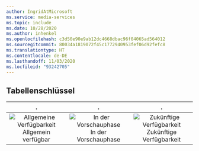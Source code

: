 ```yaml
---
author: IngridAtMicrosoft
ms.service: media-services
ms.topic: include
ms.date: 10/28/2020
ms.author: inhenkel
ms.openlocfilehash: c3d50e90e9ab12dc4668dbac96f04065ad564012
ms.sourcegitcommit: 80034a1819072f45c1772940953fef06d92fefc8
ms.translationtype: HT
ms.contentlocale: de-DE
ms.lasthandoff: 11/03/2020
ms.locfileid: "93242705"
---
```

<!--Feature availability symbol key-->

## <a name="table-key"></a>Tabellenschlüssel
| . | . | . |
| :---: | :---: | :---: |
| ![Allgemeine Verfügbarkeit](../media/azure-clouds-regions/ga.svg) Allgemein verfügbar | ![In der Vorschauphase](../media/azure-clouds-regions/preview.svg) In der Vorschauphase | ![Zukünftige Verfügbarkeit](../media/azure-clouds-regions/planned-active.svg) Zukünftige Verfügbarkeit |
